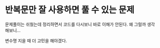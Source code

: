 # 반복문만 잘 사용하면 풀 수 있는 문제

문제풀이는 쉬웠는데 정리하면서 코드를 다시보니 바로 이해가 안된다. 왜 그럴까 생각해보니...

변수명 지을 때 더 고민을 해야겠다.
